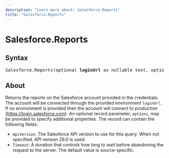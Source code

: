 ```yaml
---
description: "Learn more about: Salesforce.Reports"
title: "Salesforce.Reports"
---
```

# Salesforce.Reports

## Syntax

<pre>
Salesforce.Reports(optional <b>loginUrl</b> as nullable text, optional <b>options</b> as nullable record) as table
</pre>

## About

Returns the reports on the Salesforce account provided in the credentials. The account will be connected through the provided environment `loginUrl`. If no environment is provided then the account will connect to production (https://login.salesforce.com). An optional record parameter, `options`, may be provided to specify additional properties. The record can contain the following fields:

* `ApiVersion`: The Salesforce API version to use for this query. When not specified, API version 29.0 is used.
* `Timeout`: A duration that controls how long to wait before abandoning the request to the server. The default value is source-specific.

